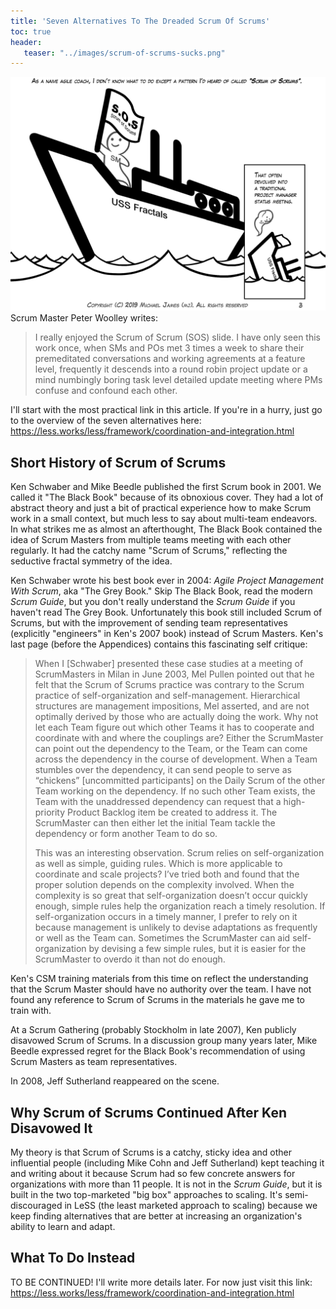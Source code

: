```yaml
---
title: 'Seven Alternatives To The Dreaded Scrum Of Scrums'
toc: true
header:
   teaser: "../images/scrum-of-scrums-sucks.png"
---
```

![Scrum of Scrums sucks](../images/scrum-of-scrums-sucks.png)
Scrum Master Peter Woolley writes:
> I really enjoyed the Scrum of Scrum (SOS) slide. I have only seen this work once, when SMs and POs met 3 times a week to share their premeditated conversations and working agreements at a feature level, frequently it descends into a round robin project update or a mind numbingly boring task level detailed update meeting where PMs confuse and confound each other.

I'll start with the most practical link in this article.  If you're in a hurry, just go to the overview of the seven alternatives here:
<https://less.works/less/framework/coordination-and-integration.html>

## Short History of Scrum of Scrums

Ken Schwaber and Mike Beedle published the first Scrum book in 2001.  We called it "The Black Book" because of its obnoxious cover.  They had a lot of abstract theory and just a bit of practical experience how to make Scrum work in a small context, but much less to say about multi-team endeavors.   In what strikes me as almost an afterthought, The Black Book contained the idea of Scrum Masters from multiple teams meeting with each other regularly.  It had the catchy name "Scrum of Scrums," reflecting the seductive fractal symmetry of the idea.

Ken Schwaber wrote his best book ever in 2004: _Agile Project Management With Scrum_, aka "The Grey Book."  Skip The Black Book, read the modern _Scrum Guide_, but you don't really understand the _Scrum Guide_ if you haven't read The Grey Book.  Unfortunately this book still included Scrum of Scrums, but with the improvement of sending team representatives (explicitly "engineers" in Ken's 2007 book) instead of Scrum Masters.  Ken's last page (before the Appendices) contains this fascinating self critique: 

> When I [Schwaber] presented these case studies at a meeting of ScrumMasters in Milan in June 2003, Mel Pullen pointed out that he felt that the Scrum of Scrums practice was contrary to the Scrum practice of self-organization and self-management. Hierarchical structures are management impositions, Mel asserted, and are not optimally derived by those who are actually doing the work. Why not let each Team figure out which other Teams it has to cooperate and coordinate with and where the couplings are? Either the ScrumMaster can point out the dependency to the Team, or the Team can come across the dependency in the course of development. When a Team stumbles over the dependency, it can send people to serve as “chickens” [uncommitted participants] on the Daily Scrum of the other Team working on the dependency. If no such other Team exists, the Team with the unaddressed dependency can request that a high-priority Product Backlog item be created to address it. The ScrumMaster can then either let the initial Team tackle the dependency or form another Team to do so.
> 
> This was an interesting observation. Scrum relies on self-organization as well as simple, guiding rules. Which is more applicable to coordinate and scale projects? I’ve tried both and found that the proper solution depends on the complexity involved. When the complexity is so great that self-organization doesn’t occur quickly enough, simple rules help the organization reach a timely resolution. If self-organization occurs in a timely manner, I prefer to rely on it because management is unlikely to devise adaptations as frequently or well as the Team can. Sometimes the ScrumMaster can aid self-organization by devising a few simple rules, but it is easier for the ScrumMaster to overdo it than not do enough.

Ken's CSM training materials from this time on reflect the understanding that the Scrum Master should have no authority over the team.  I have not found any reference to Scrum of Scrums in the materials he gave me to train with.

At a Scrum Gathering (probably Stockholm in late 2007), Ken publicly disavowed Scrum of Scrums.  In a discussion group many years later, Mike Beedle expressed regret for the Black Book's recommendation of using Scrum Masters as team representatives.

In 2008, Jeff Sutherland reappeared on the scene.

## Why Scrum of Scrums Continued After Ken Disavowed It

My theory is that Scrum of Scrums is a catchy, sticky idea and other influential people (including Mike Cohn and  Jeff Sutherland) kept teaching it and writing about it because Scrum had so few concrete answers for organizations with more than 11 people.  It is not in the *Scrum Guide*, but it is built in the two top-marketed "big box" approaches to scaling.  It's semi-discouraged in LeSS (the least marketed approach to scaling) because we keep finding alternatives that are better at increasing an organization's ability to learn and adapt.

## What To Do Instead

TO BE CONTINUED!  I'll write more details later.  For now just visit this link:
<https://less.works/less/framework/coordination-and-integration.html>
